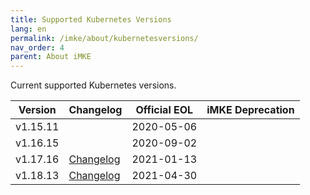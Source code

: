 ```yaml
---
title: Supported Kubernetes Versions
lang: en
permalink: /imke/about/kubernetesversions/
nav_order: 4
parent: About iMKE
---
```


Current supported Kubernetes versions.

| Version | Changelog | Official EOL | iMKE Deprecation |
|---------|-----------|--------------|------------------|
|v1.15.11| |2020-05-06| |
|v1.16.15| |2020-09-02| |
|v1.17.16|[Changelog](/imke/about/changelog-v2.13.10/#kubernetes-related-changes)|2021-01-13| |
|v1.18.13|[Changelog](/imke/about/changelog-v2.14.8/#kubernetes-related-changes)|2021-04-30| |
